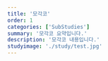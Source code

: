 ```yaml
---
title: '모각코'
order: 1
categories: ['SubStudies']
summary: '모각코 요약입니다.'
description: '모각코 내용입니다.'
studyimage: './study/test.jpg'
---
```

